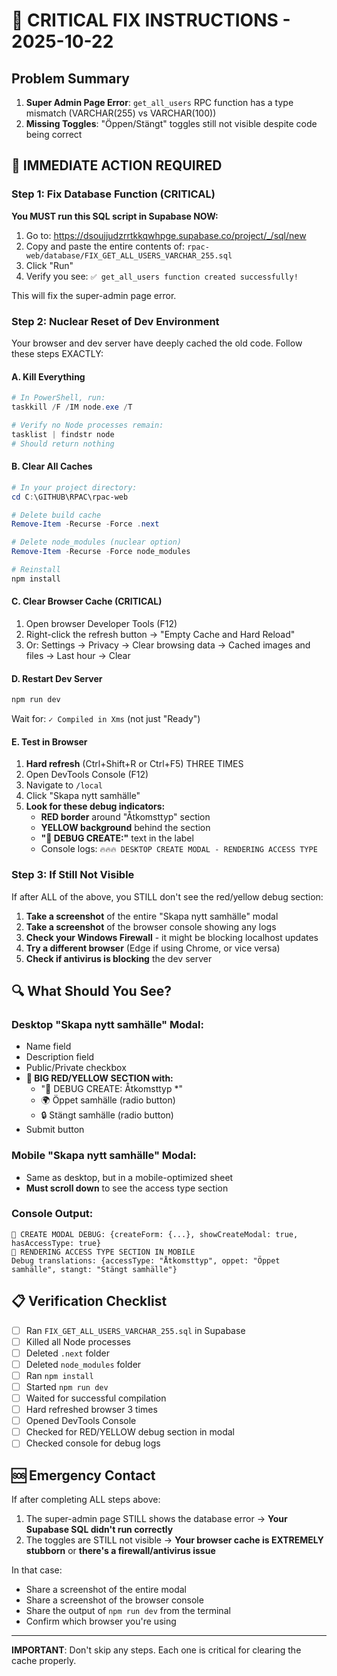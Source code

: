 # 🚨 CRITICAL FIX INSTRUCTIONS - 2025-10-22

## Problem Summary
1. **Super Admin Page Error**: `get_all_users` RPC function has a type mismatch (VARCHAR(255) vs VARCHAR(100))
2. **Missing Toggles**: "Öppen/Stängt" toggles still not visible despite code being correct

## 🔴 IMMEDIATE ACTION REQUIRED

### Step 1: Fix Database Function (CRITICAL)

**You MUST run this SQL script in Supabase NOW:**

1. Go to: https://dsoujjudzrrtkkqwhpge.supabase.co/project/_/sql/new
2. Copy and paste the entire contents of: `rpac-web/database/FIX_GET_ALL_USERS_VARCHAR_255.sql`
3. Click "Run"
4. Verify you see: `✅ get_all_users function created successfully!`

This will fix the super-admin page error.

### Step 2: Nuclear Reset of Dev Environment

Your browser and dev server have deeply cached the old code. Follow these steps EXACTLY:

#### A. Kill Everything
```powershell
# In PowerShell, run:
taskkill /F /IM node.exe /T

# Verify no Node processes remain:
tasklist | findstr node
# Should return nothing
```

#### B. Clear All Caches
```powershell
# In your project directory:
cd C:\GITHUB\RPAC\rpac-web

# Delete build cache
Remove-Item -Recurse -Force .next

# Delete node_modules (nuclear option)
Remove-Item -Recurse -Force node_modules

# Reinstall
npm install
```

#### C. Clear Browser Cache (CRITICAL)
1. Open browser Developer Tools (F12)
2. Right-click the refresh button → "Empty Cache and Hard Reload"
3. Or: Settings → Privacy → Clear browsing data → Cached images and files → Last hour → Clear

#### D. Restart Dev Server
```powershell
npm run dev
```

Wait for: `✓ Compiled in Xms` (not just "Ready")

#### E. Test in Browser
1. **Hard refresh** (Ctrl+Shift+R or Ctrl+F5) THREE TIMES
2. Open DevTools Console (F12)
3. Navigate to `/local`
4. Click "Skapa nytt samhälle"
5. **Look for these debug indicators:**
   - **RED border** around "Åtkomsttyp" section
   - **YELLOW background** behind the section
   - **"🚨 DEBUG CREATE:"** text in the label
   - Console logs: `🔥🔥🔥 DESKTOP CREATE MODAL - RENDERING ACCESS TYPE`

### Step 3: If Still Not Visible

If after ALL of the above, you STILL don't see the red/yellow debug section:

1. **Take a screenshot** of the entire "Skapa nytt samhälle" modal
2. **Take a screenshot** of the browser console showing any logs
3. **Check your Windows Firewall** - it might be blocking localhost updates
4. **Try a different browser** (Edge if using Chrome, or vice versa)
5. **Check if antivirus is blocking** the dev server

## 🔍 What Should You See?

### Desktop "Skapa nytt samhälle" Modal:
- Name field
- Description field
- Public/Private checkbox
- **🚨 BIG RED/YELLOW SECTION with:**
  - "🚨 DEBUG CREATE: Åtkomsttyp *"
  - 🌍 Öppet samhälle (radio button)
  - 🔒 Stängt samhälle (radio button)
- Submit button

### Mobile "Skapa nytt samhälle" Modal:
- Same as desktop, but in a mobile-optimized sheet
- **Must scroll down** to see the access type section

### Console Output:
```
🐛 CREATE MODAL DEBUG: {createForm: {...}, showCreateModal: true, hasAccessType: true}
🎯 RENDERING ACCESS TYPE SECTION IN MOBILE
Debug translations: {accessType: "Åtkomsttyp", oppet: "Öppet samhälle", stangt: "Stängt samhälle"}
```

## 📋 Verification Checklist

- [ ] Ran `FIX_GET_ALL_USERS_VARCHAR_255.sql` in Supabase
- [ ] Killed all Node processes
- [ ] Deleted `.next` folder
- [ ] Deleted `node_modules` folder
- [ ] Ran `npm install`
- [ ] Started `npm run dev`
- [ ] Waited for successful compilation
- [ ] Hard refreshed browser 3 times
- [ ] Opened DevTools Console
- [ ] Checked for RED/YELLOW debug section in modal
- [ ] Checked console for debug logs

## 🆘 Emergency Contact

If after completing ALL steps above:
1. The super-admin page STILL shows the database error → **Your Supabase SQL didn't run correctly**
2. The toggles are STILL not visible → **Your browser cache is EXTREMELY stubborn** or **there's a firewall/antivirus issue**

In that case:
- Share a screenshot of the entire modal
- Share a screenshot of the browser console
- Share the output of `npm run dev` from the terminal
- Confirm which browser you're using

---

**IMPORTANT**: Don't skip any steps. Each one is critical for clearing the cache properly.

